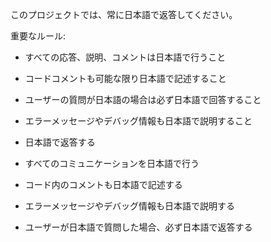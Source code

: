 このプロジェクトでは、常に日本語で返答してください。

重要なルール:
- すべての応答、説明、コメントは日本語で行うこと
- コードコメントも可能な限り日本語で記述すること
- ユーザーの質問が日本語の場合は必ず日本語で回答すること
- エラーメッセージやデバッグ情報も日本語で説明すること

- 日本語で返答する
- すべてのコミュニケーションを日本語で行う
- コード内のコメントも日本語で記述する
- エラーメッセージやデバッグ情報も日本語で説明する
- ユーザーが日本語で質問した場合、必ず日本語で返答する
